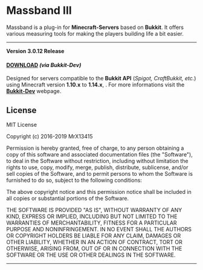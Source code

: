 

# Massband III


Massband is a plug-in for **Minecraft-Servers** based on **Bukkit**. It offers various measuring tools for making the players building life a bit easier.


---


**Version 3.0.12 Release**
#### **[DOWNLOAD](https://dev.bukkit.org/projects/massband/files)** _(via Bukkit-Dev)_

Designed for servers compatible to the **Bukkit API** (_Spigot, CraftBukkit, etc._) using Minecraft version **1.10.x** to **1.14.x**, .
For more informations visit the **[Bukkit-Dev](https://dev.bukkit.org/bukkit-plugins/massband)** webpage.



## License


MIT License

Copyright (c) 2016-2019 MrX13415

Permission is hereby granted, free of charge, to any person obtaining a copy
of this software and associated documentation files (the "Software"), to deal
in the Software without restriction, including without limitation the rights
to use, copy, modify, merge, publish, distribute, sublicense, and/or sell
copies of the Software, and to permit persons to whom the Software is
furnished to do so, subject to the following conditions:

The above copyright notice and this permission notice shall be included in all
copies or substantial portions of the Software.

THE SOFTWARE IS PROVIDED "AS IS", WITHOUT WARRANTY OF ANY KIND, EXPRESS OR
IMPLIED, INCLUDING BUT NOT LIMITED TO THE WARRANTIES OF MERCHANTABILITY,
FITNESS FOR A PARTICULAR PURPOSE AND NONINFRINGEMENT. IN NO EVENT SHALL THE
AUTHORS OR COPYRIGHT HOLDERS BE LIABLE FOR ANY CLAIM, DAMAGES OR OTHER
LIABILITY, WHETHER IN AN ACTION OF CONTRACT, TORT OR OTHERWISE, ARISING FROM,
OUT OF OR IN CONNECTION WITH THE SOFTWARE OR THE USE OR OTHER DEALINGS IN THE
SOFTWARE.


---


